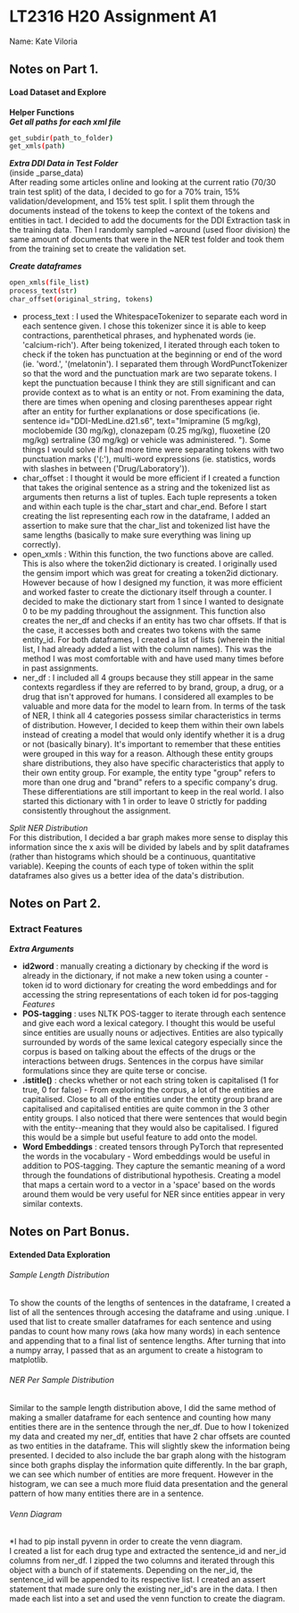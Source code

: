 # LT2316 H20 Assignment A1

Name: Kate Viloria  

## Notes on Part 1.
#### Load Dataset and Explore  

__Helper Functions__  
**_Get all paths for each xml file_**  
```bash
get_subdir(path_to_folder)
get_xmls(path)  

```  
**_Extra DDI Data in Test Folder_**    
(inside _parse_data)  
After reading some articles online and looking at the current ratio (70/30 train test split) of the data, I decided to go for a 70% train, 15% validation/development, and 15% test split. I split them through the documents instead of the tokens to keep the context of the tokens and entities in tact. I decided to add the documents for the DDI Extraction task in the training data. Then I randomly sampled ~around (used floor division) the same amount of documents that were in the NER test folder and took them from the training set to create the validation set. 

**_Create dataframes_**  
```bash
open_xmls(file_list)
process_text(str)
char_offset(original_string, tokens)
```  
- process_text : I used the WhitespaceTokenizer to separate each word in each sentence given. I chose this tokenizer since it is able to keep contractions, parenthetical phrases, and hyphenated words (ie. 'calcium-rich'). After being tokenized, I iterated through each token to check if the token has punctuation at the beginning or end of the word (ie. 'word.', '(melatonin'). I separated them through WordPunctTokenizer so that the word and the punctuation mark are two separate tokens. I kept the punctuation because I think they are still significant and can provide context as to what is an entity or not. From examining the data, there are times when opening and closing parentheses appear right after an entity for further explanations or dose specifications (ie. sentence id="DDI-MedLine.d21.s6", text="Imipramine (5 mg/kg), moclobemide (30 mg/kg), clonazepam (0.25 mg/kg), fluoxetine (20 mg/kg) sertraline (30 mg/kg) or vehicle was administered. "). Some things I would solve if I had more time were separating tokens with two punctuation marks ('(:'), multi-word expressions (ie. statistics, words with slashes in between ('Drug/Laboratory')).  
- char_offset : I thought it would be more efficient if I created a function that takes the original sentence as a string and the tokenized list as arguments then returns a list of tuples. Each tuple represents a token and within each tuple is the char_start and char_end. Before I start creating the list representing each row in the dataframe, I added an assertion to make sure that the char_list and tokenized list have the same lengths (basically to make sure everything was lining up correctly).  
- open_xmls : Within this function, the two functions above are called. This is also where the token2id dictionary is created. I originally used the gensim import which was great for creating a token2id dictionary. However because of how I designed my function, it was more efficient and worked faster to create the dictionary itself through a counter. I decided to make the dictionary start from 1 since I wanted to designate 0 to be my padding throughout the assignment. This function also creates the ner_df and checks if an entity has two char offsets. If that is the case, it accesses both and creates two tokens with the same entity_id. For both dataframes, I created a list of lists (wherein the initial list, I had already added a list with the column names). This was the method I was most comfortable with and have used many times before in past assignments.  
- ner_df : I included all 4 groups because they still appear in the same contexts regardless if they are referred to by brand, group, a drug, or a drug that isn't approved for humans. I considered all examples to be valuable and more data for the model to learn from. In terms of the task of NER, I think all 4 categories possess similar characteristics in terms of distribution. However, I decided to keep them within their own labels instead of creating a model that would only identify whether it is a drug or not (basically binary). It's important to remember that these entities were grouped in this way for a reason. Although these entity groups share distributions, they also have specific characteristics that apply to their own entity group. For example, the entity type "group" refers to more than one drug and "brand" refers to a specific company's drug. These differentiations are still important to keep in the real world.  I also started this dictionary with 1 in order to leave 0 strictly for padding consistently throughout the assignment.  

_Split NER Distribution_  
For this distribution, I decided a bar graph makes more sense to display this information since the x axis will be divided by labels and by split dataframes (rather than histograms which should be a continuous, quantitative variable). Keeping the counts of each type of token within the split dataframes also gives us a better idea of the data's distribution.  

 
## Notes on Part 2.
### Extract Features  
**_Extra Arguments_**   
- **id2word** : manually creating a dictionary by checking if the word is already in the dictionary, if not make a new token using a counter - token id to word dictionary for creating the word embeddings and for accessing the string representations of each token id for pos-tagging  
_Features_  
- **POS-tagging** : uses NLTK POS-tagger to iterate through each sentence and give each word a lexical category. I thought this would be useful since entities are usually nouns or adjectives. Entities are also typically surrounded by words of the same lexical category especially since the corpus is based on talking about the effects of the drugs or the interactions between drugs. Sentences in the corpus have similar formulations since they are quite terse or concise. 
- **.istitle()** : checks whether or not each string token is capitalised (1 for true, 0 for false) - From exploring the corpus, a lot of the entities are capitalised. Close to all of the entities under the entity group brand are capitalised and capitalised entities are quite common in the 3 other entity groups. I also noticed that there were sentences that would begin with the entity--meaning that they would also be capitalised. I figured this would be a simple but useful feature to add onto the model. 
- **Word Embeddings** : created tensors through PyTorch that represented the words in the vocabulary - Word embeddings would be useful in addition to POS-tagging. They capture the semantic meaning of a word through the foundations of distributional hypothesis. Creating a model that maps a certain word to a vector in a 'space' based on the words around them would be very useful for NER since entities appear in very similar contexts.  

## Notes on Part Bonus.  
#### Extended Data Exploration  
###### Sample Length Distribution  
To show the counts of the lengths of sentences in the dataframe, I created a list of all the sentences through accesing the dataframe and using .unique. I used that list to create smaller dataframes for each sentence and using pandas to count how many rows (aka how many words) in each sentence and appending that to a final list of sentence lengths. After turning that into a numpy array, I passed that as an argument to create a histogram to matplotlib.  
###### NER Per Sample Distribution  
Similar to the sample length distribution above, I did the same method of making a smaller dataframe for each sentence and counting how many entities there are in the sentence through the ner_df. Due to how I tokenized my data and created my ner_df, entities that have 2 char offsets are counted as two entities in the dataframe. This will slightly skew the information being presented. I decided to also include the bar graph along with the histogram since both graphs display the information quite differently. In the bar graph, we can see which number of entities are more frequent. However in the histogram, we can see a much more fluid data presentation and the general pattern of how many entities there are in a sentence.
###### Venn Diagram  
*I had to pip install pyvenn in order to create the venn diagram.   
I created a list for each drug type and extracted the sentence_id and ner_id columns from ner_df. I zipped the two columns and iterated through this object with a bunch of if statements. Depending on the ner_id, the sentence_id will be appended to its respective list. I created an assert statement that made sure only the existing ner_id's are in the data. I then made each list into a set and used the venn function to create the diagram.  
